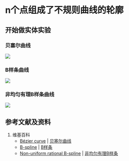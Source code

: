 # n个点组成了不规则曲线的轮廓

## 开始做实体实验

### 贝塞尔曲线

![](/images/函数与解析几何/在2维坐标纸上感受n个点组成了任意形状的轮廓/n个点组成了不规则曲线的轮廓/1a1.jpg)

### B样条曲线

![](/images/函数与解析几何/在2维坐标纸上感受n个点组成了任意形状的轮廓/n个点组成了不规则曲线的轮廓/2a1.jpg)

### 非均匀有理B样条曲线

![](/images/函数与解析几何/在2维坐标纸上感受n个点组成了任意形状的轮廓/n个点组成了不规则曲线的轮廓/3a1.jpg)

## 参考文献及资料

1. 维基百科
	- [Bézier curve](https://en.wikipedia.org/wiki/B%C3%A9zier_curve) | [贝塞尔曲线](https://zh.wikipedia.org/wiki/%E8%B2%9D%E8%8C%B2%E6%9B%B2%E7%B7%9A) 
	- [B-spline](https://en.wikipedia.org/wiki/B-spline) | [B样条](https://zh.wikipedia.org/wiki/B%E6%A0%B7%E6%9D%A1) 
	- [Non-uniform rational B-spline](https://en.wikipedia.org/wiki/Non-uniform_rational_B-spline) | [非均匀有理B样条](https://zh.wikipedia.org/wiki/%E9%9D%9E%E5%9D%87%E5%8C%80%E6%9C%89%E7%90%86B%E6%A0%B7%E6%9D%A1) 


